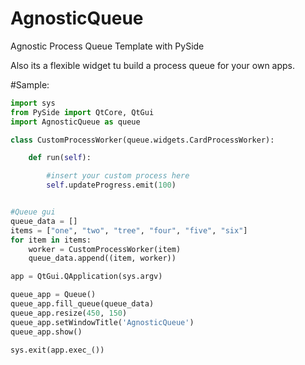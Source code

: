 # AgnosticQueue
Agnostic Process Queue Template with PySide

Also its a flexible widget tu build a process queue for your own apps.

#Sample:

```python
import sys
from PySide import QtCore, QtGui
import AgnosticQueue as queue

class CustomProcessWorker(queue.widgets.CardProcessWorker):

    def run(self):

    	#insert your custom process here
    	self.updateProgress.emit(100)


#Queue gui
queue_data = []
items = ["one", "two", "tree", "four", "five", "six"]
for item in items:
    worker = CustomProcessWorker(item)
    queue_data.append((item, worker))

app = QtGui.QApplication(sys.argv)

queue_app = Queue()
queue_app.fill_queue(queue_data)
queue_app.resize(450, 150)
queue_app.setWindowTitle('AgnosticQueue')
queue_app.show()

sys.exit(app.exec_())
```